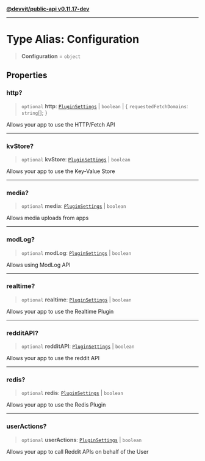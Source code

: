 [**@devvit/public-api v0.11.17-dev**](../README.md)

---

# Type Alias: Configuration

> **Configuration** = `object`

## Properties

<a id="http"></a>

### http?

> `optional` **http**: [`PluginSettings`](PluginSettings.md) \| `boolean` \| \{ `requestedFetchDomains`: `string`[]; \}

Allows your app to use the HTTP/Fetch API

---

<a id="kvstore"></a>

### kvStore?

> `optional` **kvStore**: [`PluginSettings`](PluginSettings.md) \| `boolean`

Allows your app to use the Key-Value Store

---

<a id="media"></a>

### media?

> `optional` **media**: [`PluginSettings`](PluginSettings.md) \| `boolean`

Allows media uploads from apps

---

<a id="modlog"></a>

### modLog?

> `optional` **modLog**: [`PluginSettings`](PluginSettings.md) \| `boolean`

Allows using ModLog API

---

<a id="realtime"></a>

### realtime?

> `optional` **realtime**: [`PluginSettings`](PluginSettings.md) \| `boolean`

Allows your app to use the Realtime Plugin

---

<a id="redditapi"></a>

### redditAPI?

> `optional` **redditAPI**: [`PluginSettings`](PluginSettings.md) \| `boolean`

Allows your app to use the reddit API

---

<a id="redis"></a>

### redis?

> `optional` **redis**: [`PluginSettings`](PluginSettings.md) \| `boolean`

Allows your app to use the Redis Plugin

---

<a id="useractions"></a>

### userActions?

> `optional` **userActions**: [`PluginSettings`](PluginSettings.md) \| `boolean`

Allows your app to call Reddit APIs on behalf of the User
